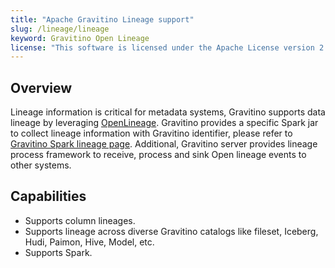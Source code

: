 ```yaml
---
title: "Apache Gravitino Lineage support"
slug: /lineage/lineage
keyword: Gravitino Open Lineage
license: "This software is licensed under the Apache License version 2."
---
```


## Overview

Lineage information is critical for metadata systems, Gravitino supports data lineage by leveraging [OpenLineage](https://openlineage.io/). Gravitino provides a specific Spark jar to collect lineage information with Gravitino identifier, please refer to [Gravitino Spark lineage page](./gravitino-spark-lineage.md). Additional, Gravitino server provides lineage process framework to receive, process and sink Open lineage events to other systems.

## Capabilities

- Supports column lineages.
- Supports lineage across diverse Gravitino catalogs like fileset, Iceberg, Hudi, Paimon, Hive, Model, etc.
- Supports Spark.
